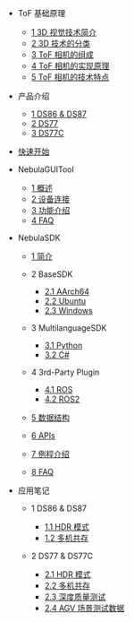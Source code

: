 - ToF 基础原理

  - [1 3D 视觉技术简介](zh-cn/ToFBasicPrinciple/3DTecIntroduction.md)
  - [2 3D 技术的分类](zh-cn/ToFBasicPrinciple/3DTecClassification.md)
  - [3 ToF 相机的组成](zh-cn/ToFBasicPrinciple/ToFComposition.md)
  - [4 ToF 相机的实现原理](zh-cn/ToFBasicPrinciple/ToFPrinciple.md)
  - [5 ToF 相机的技术特点](zh-cn/ToFBasicPrinciple/ToFFeatures.md)

- 产品介绍

  - [1 DS86 & DS87](zh-cn/ProductIntroduction/DS86%20&%20DS87.md)
  - [2 DS77](zh-cn/ProductIntroduction/DS77.md)
  - [3 DS77C](zh-cn/ProductIntroduction/DS77C.md)

- [快速开始](zh-cn/Quickstart/Quickstart.md)

- NebulaGUITool

  - [1 概述](zh-cn/NebulaGUITool/Overview.md)
  - [2 设备连接](zh-cn/NebulaGUITool/DeviceConnection.md)
  - [3 功能介绍](zh-cn/NebulaGUITool/FunctionIntroduction.md)
  - [4 FAQ](zh-cn/NebulaGUITool/FAQ.md)

- NebulaSDK

  - [1 简介](zh-cn/NebulaSDK/Overview.md)

  - 2 BaseSDK

    - [2.1 AArch64](zh-cn/NebulaSDK/BaseSDK/AArch64.md)
    - [2.2 Ubuntu](zh-cn/NebulaSDK/BaseSDK/Ubuntu.md)
    - [2.3 Windows](zh-cn/NebulaSDK/BaseSDK/Windows.md)

  - 3 MultilanguageSDK

    - [3.1 Python](zh-cn/NebulaSDK/MultilanguageSDK/Python.md)
    - [3.2 C#](zh-cn/NebulaSDK/MultilanguageSDK/CSharp.md)

  - 4 3rd-Party Plugin

    - [4.1 ROS](<zh-cn/NebulaSDK/3rd-Party Plugin/ROS.md>)
    - [4.2 ROS2](<zh-cn/NebulaSDK/3rd-Party Plugin/ROS2.md>)

  - [5 数据结构](zh-cn/NebulaSDK/DataStructure.md)
  - [6 APIs](zh-cn/NebulaSDK/APIs.md)
  - [7 例程介绍](zh-cn/NebulaSDK/SampleCodeIntroduction.md)
  - [8 FAQ](zh-cn/NebulaSDK/FAQ.md)

- 应用笔记

  - 1 DS86 & DS87

    - [1.1 HDR 模式](<zh-cn/ApplicationNote/DS86&87/HDR Mode.md>)
    - [1.2 多机共存](<zh-cn/ApplicationNote/DS86&87/Multi-Cameras Coexist.md>)

  - 2 DS77 & DS77C

    - [2.1 HDR 模式](<zh-cn/ApplicationNote/DS77/HDR Mode.md>)
    - [2.2 多机共存](<zh-cn/ApplicationNote/DS77/Multi-Cameras Coexist.md>)
    - [2.3 深度质量测试](<zh-cn/ApplicationNote/DS77/Depth Quality Test.md>)
    - [2.4 AGV 场景测试数据](<zh-cn/ApplicationNote/DS77/AGV scene Testing Data.md>)
